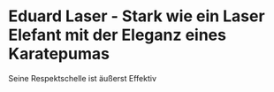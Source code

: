 # Eduard Laser - Stark wie ein Laser Elefant mit der Eleganz eines Karatepumas
Seine Respektschelle ist äußerst Effektiv
